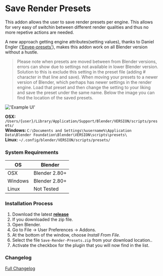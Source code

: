 # Save Render Presets

This addon allows the user to save render presets per engine. This allows for very easy of switchin between different render qualities and thus no more repetive actions are needed.

A new approach getting engine attributes(setting values), thanks to Daniel Engler (['Eevee-presets'](https://github.com/danielenger/Eevee-Presets/)), makes this addon work on all Blender version without a hustle.

>Please note when presets are moved between from Blender versions, errors can show due to settings not available in lower Blender version. Solution to this is exclude this setting in the preset file (adding # character in that line and save). When moving your presets to a newer version of Blender, which perhaps has newer settings in the render engine. Load that preset and then change the setting to your liking and save the preset under the same name. Below the image you can find the location of the saved presets.


!['Example UI'](https://raw.githubusercontent.com/wiki/schroef/Save-Render-Presets/images/save-render-presets-v006.png?20230314)

<b>OSX: </b>```/Users/{user}/Library/Application/Support/Blender/VERSION/scripts/presets/``` <br>
<b>Windows: </b>```C:\Documents and Settings\%username%\Application Data\Blender Foundation\Blender\VERSION\scripts\presets\``` <br>
<b>Linux: </b>```~/.config/blender/VERSION/scripts/presets/``` <br>


### System Requirements

| **OS** | **Blender** |
| ------------- | ------------- |
| OSX | Blender 2.80+ |
| Windows | Blender 2.80+ |
| Linux | Not Tested |


### Installation Process

1. Download the latest <b>[release](https://github.com/schroef/Save-Render-Presets/releases/)</b>
2. If you downloaded the zip file.
3. Open Blender.
4. Go to File -> User Preferences -> Addons.
5. At the bottom of the window, choose *Install From File*.
6. Select the file `Save-Render-Presets.zip` from your download location..
7. Activate the checkbox for the plugin that you will now find in the list.


### Changelog
[Full Changelog](CHANGELOG.md)

<!--
- Fill in data
 -
 -
-->

